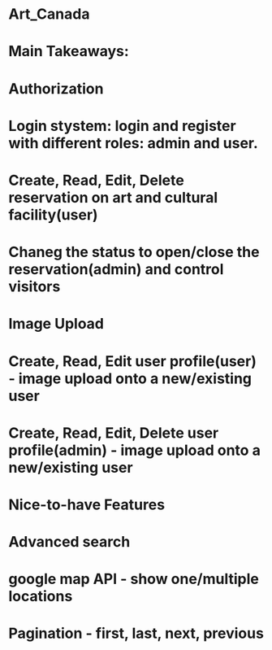# Art_Canada

# Main Takeaways:

# Authorization
# Login stystem: login and register with different roles: admin and user.
# Create, Read, Edit, Delete reservation on art and cultural facility(user)
# Chaneg the status to open/close the reservation(admin) and control visitors

# Image Upload
# Create, Read, Edit user profile(user) - image upload onto a new/existing user
# Create, Read, Edit, Delete user profile(admin) - image upload onto a new/existing user

# Nice-to-have Features
# Advanced search
# google map API - show one/multiple locations
# Pagination - first, last, next, previous

